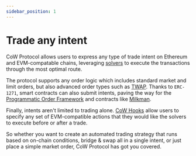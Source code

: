 ```yaml
---
sidebar_position: 1
---
```


# Trade any intent

CoW Protocol allows users to express any type of trade intent on Ethereum and EVM-compatable chains, leveraging [solvers](../introduction/solvers) to execute the transactions through the most optimal route.

The protocol supports any order logic which includes standard market and limit orders, but also advanced order types such as [TWAP](../order-types/twap-orders). Thanks to `ERC-1271`, smart contracts can also submit intents, paving the way for the [Programmatic Order Framework](../order-types/programmatic-orders) and contracts like [Milkman](../order-types/milkman-orders). 

Finally, intents aren't limited to trading alone. [CoW Hooks](../order-types/cow-hooks) allow users to specify any set of EVM-compatible actions that they would like the solvers to execute before or after a trade. 

So whether you want to create an automated trading strategy that runs based on on-chain conditions, bridge & swap all in a single intent, or just place a simple market order, CoW Protocol has got you covered.
